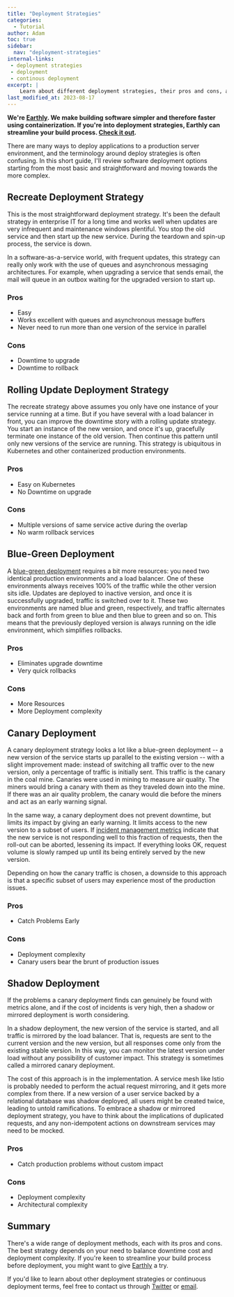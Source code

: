 ```yaml
---
title: "Deployment Strategies"
categories:
  - Tutorial
author: Adam
toc: true 
sidebar:
  nav: "deployment-strategies"
internal-links:
 - deployment strategies
 - deployment
 - continous deployment
excerpt: |
    Learn about different deployment strategies, their pros and cons, and how they can impact downtime and deployment complexity. Find the best approach for your application and gain insights into optimizing your deployment process.
last_modified_at: 2023-08-17
---
```

**We're [Earthly](https://earthly.dev/). We make building software simpler and therefore faster using containerization. If you're into deployment strategies, Earthly can streamline your build process. [Check it out](/).**

There are many ways to deploy applications to a production server environment, and the terminology around deploy strategies is often confusing. In this short guide, I'll review software deployment options starting from the most basic and straightforward and moving towards the more complex.  

## Recreate Deployment Strategy

This is the most straightforward deployment strategy. It's been the default strategy in enterprise IT for a long time and works well when updates are very infrequent and maintenance windows plentiful. You stop the old service and then start up the new service. During the teardown and spin-up process, the service is down.

In a software-as-a-service world, with frequent updates, this strategy can really only work with the use of queues and asynchronous messaging architectures. For example, when upgrading a service that sends email, the mail will queue in an outbox waiting for the upgraded version to start up.

<div class="no_toc_section">

### Pros

</div>

* Easy
* Works excellent with queues and asynchronous message buffers
* Never need to run more than one version of the service in parallel

<div class="no_toc_section">

### Cons

</div>

* Downtime to upgrade
* Downtime to rollback

## Rolling Update Deployment Strategy

The recreate strategy above assumes you only have one instance of your service running at a time. But if you have several with a load balancer in front, you can improve the downtime story with a rolling update strategy. You start an instance of the new version, and once it's up, gracefully terminate one instance of the old version. Then continue this pattern until only new versions of the service are running. This strategy is ubiquitous in Kubernetes and other containerized production environments.

<div class="no_toc_section">

### Pros

</div>

* Easy on Kubernetes
* No Downtime on upgrade

<div class="no_toc_section">

### Cons

</div>

* Multiple versions of same service active during the overlap
* No warm rollback services

## Blue-Green Deployment

A [blue-green deployment](/blog/blue-green/) requires a bit more resources: you need two identical production environments and a load balancer. One of these environments always receives 100% of the traffic while the other version sits idle. Updates are deployed to inactive version, and once it is successfully upgraded, traffic is switched over to it. These two environments are named blue and green, respectively, and traffic alternates back and forth from green to blue and then blue to green and so on. This means that the previously deployed version is always running on the idle environment, which simplifies rollbacks.

<div class="no_toc_section">

### Pros

</div>

* Eliminates upgrade downtime
* Very quick rollbacks

<div class="no_toc_section">

### Cons

</div>

* More Resources
* More Deployment complexity

## Canary Deployment

A canary deployment strategy looks a lot like a blue-green deployment -- a new version of the service starts up parallel to the existing version -- with a slight improvement made: instead of switching all traffic over to the new version, only a percentage of traffic is initially sent. This traffic is the canary in the coal mine. Canaries were used in mining to measure air quality. The miners would bring a canary with them as they traveled down into the mine. If there was an air quality problem, the canary would die before the miners and act as an early warning signal.

In the same way, a canary deployment does not prevent downtime, but limits its impact by giving an early warning. It limits access to the new version to a subset of users. If [incident management metrics](/blog/incident-management-metrics) indicate that the new service is not responding well to this fraction of requests, then the roll-out can be aborted, lessening its impact. If everything looks OK, request volume is slowly ramped up until its being entirely served by the new version.

Depending on how the canary traffic is chosen, a downside to this approach is that a specific subset of users may experience most of the production issues.

<div class="no_toc_section">

### Pros

</div>

* Catch Problems Early

<div class="no_toc_section">

### Cons

</div>

* Deployment complexity
* Canary users bear the brunt of production issues

## Shadow Deployment

If the problems a canary deployment finds can genuinely be found with metrics alone, and if the cost of incidents is very high, then a shadow or mirrored deployment is worth considering.

In a shadow deployment, the new version of the service is started, and all traffic is mirrored by the load balancer. That is, requests are sent to the current version and the new version, but all responses come only from the existing stable version. In this way, you can monitor the latest version under load without any possibility of customer impact. This strategy is sometimes called a mirrored canary deployment.

The cost of this approach is in the implementation. A service mesh like Istio is probably needed to perform the actual request mirroring, and it gets more complex from there. If a new version of a user service backed by a relational database was shadow deployed, all users might be created twice, leading to untold ramifications. To embrace a shadow or mirrored deployment strategy, you have to think about the implications of duplicated requests, and any non-idempotent actions on downstream services may need to be mocked.

<div class="no_toc_section">

### Pros

</div>

* Catch production problems without custom impact

<div class="no_toc_section">

### Cons

</div>

* Deployment complexity
* Architectural complexity

<div class="no_toc_section">

## Summary

There's a wide range of deployment methods, each with its pros and cons. The best strategy depends on your need to balance downtime cost and deployment complexity. If you're keen to streamline your build process before deployment, you might want to give [Earthly](https://www.earthly.dev/) a try.

If you'd like to learn about other deployment strategies or continuous deployment terms, feel free to contact us through [Twitter](https://twitter.com/earthlytech) or [email](adam@earthly.dev).
